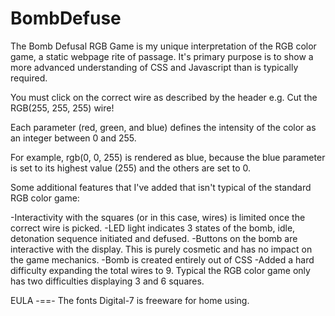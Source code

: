 # BombDefuse

The Bomb Defusal RGB Game is my unique interpretation of the RGB color game, a static webpage rite of passage. It's primary purpose is to show a more advanced understanding of CSS and Javascript than is typically required.

You must click on the correct wire as described by the header e.g. Cut the RGB(255, 255, 255) wire!

Each parameter (red, green, and blue) defines the intensity of the color as an integer between 0 and 255.

For example, rgb(0, 0, 255) is rendered as blue, because the blue parameter is set to its highest value (255) and the others are set to 0.

Some additional features that I've added that isn't typical of the standard RGB color game:

-Interactivity with the squares (or in this case, wires) is limited once the correct wire is picked.
-LED light indicates 3 states of the bomb, idle, detonation sequence initiated and defused. 
-Buttons on the bomb are interactive with the display. This is purely cosmetic and has no impact on the game mechanics. 
-Bomb is created entirely out of CSS
-Added a hard difficulty expanding the total wires to 9. Typical the RGB color game only has two difficulties displaying 3 and 6 squares.



EULA
-==-
The fonts Digital-7 is freeware for home using.
